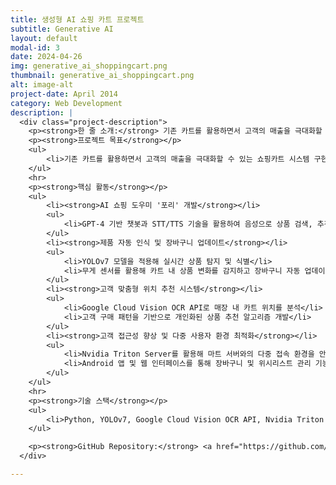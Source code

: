 ```yaml
---
title: 생성형 AI 쇼핑 카트 프로젝트
subtitle: Generative AI
layout: default
modal-id: 3
date: 2024-04-26
img: generative_ai_shoppingcart.png
thumbnail: generative_ai_shoppingcart.png
alt: image-alt
project-date: April 2014
category: Web Development
description: |
  <div class="project-description">
    <p><strong>한 줄 소개:</strong> 기존 카트를 활용하면서 고객의 매출을 극대화할 수 있는 쇼핑카트 시스템 구현</p>
    <p><strong>프로젝트 목표</strong></p>
    <ul>
        <li>기존 카트를 활용하면서 고객의 매출을 극대화할 수 있는 쇼핑카트 시스템 구현</li>
    </ul>
    <hr>
    <p><strong>핵심 활동</strong></p>
    <ul>
        <li><strong>AI 쇼핑 도우미 '포리' 개발</strong></li>
        <ul>
            <li>GPT-4 기반 챗봇과 STT/TTS 기술을 활용하여 음성으로 상품 검색, 추천 및 문의 응대 기능 구현</li>
        </ul>
        <li><strong>제품 자동 인식 및 장바구니 업데이트</strong></li>
        <ul>
            <li>YOLOv7 모델을 적용해 실시간 상품 탐지 및 식별</li>
            <li>무게 센서를 활용해 카트 내 상품 변화를 감지하고 장바구니 자동 업데이트 시스템 구축</li>
        </ul>
        <li><strong>고객 맞춤형 위치 추천 시스템</strong></li>
        <ul>
            <li>Google Cloud Vision OCR API로 매장 내 카트 위치를 분석</li>
            <li>고객 구매 패턴을 기반으로 개인화된 상품 추천 알고리즘 개발</li>
        </ul>
        <li><strong>고객 접근성 향상 및 다중 사용자 환경 최적화</strong></li>
        <ul>
            <li>Nvidia Triton Server를 활용해 마트 서버와의 다중 접속 환경을 안정적으로 구축</li>
            <li>Android 앱 및 웹 인터페이스를 통해 장바구니 및 위시리스트 관리 기능 제공</li>
        </ul>
    </ul>
    <hr>
    <p><strong>기술 스택</strong></p>
    <ul>
        <li>Python, YOLOv7, Google Cloud Vision OCR API, Nvidia Triton Server, Android Studio, Java, Streamlit, Arduino IDE, Raspberry Pi</li>
    </ul>

    <p><strong>GitHub Repository:</strong> <a href="https://github.com/HaileysArchives/pory_market" target="_blank">GitHub Link</a></p>
  </div>

---
```

